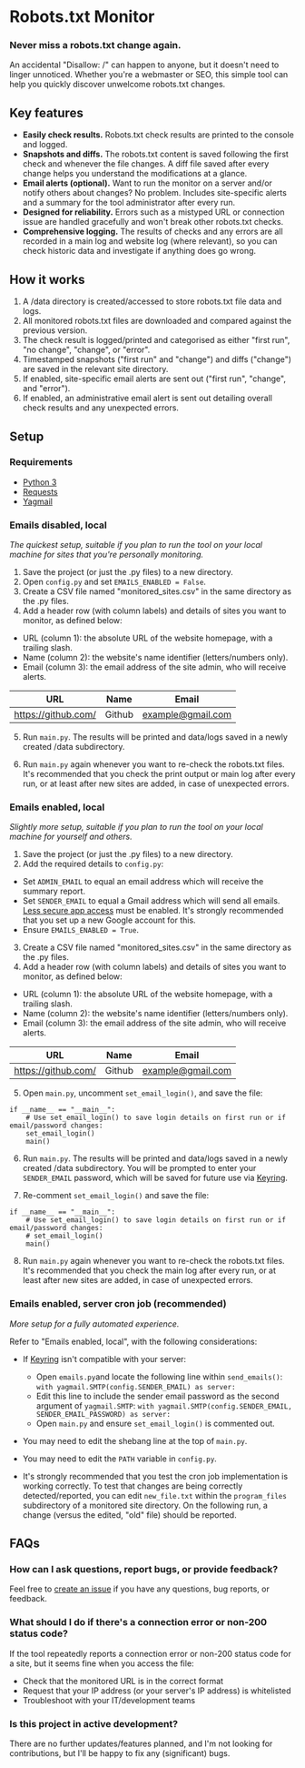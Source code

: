 # Robots.txt Monitor
### Never miss a robots.txt change again.
An accidental "Disallow: /" can happen to anyone, but it doesn't need to linger unnoticed.
Whether you're a webmaster or SEO, this simple tool can help you quickly discover unwelcome robots.txt changes.

## Key features
- **Easily check results.** Robots.txt check results are printed to the console and logged.
- **Snapshots and diffs.** The robots.txt content is saved following the first check and whenever the file changes. A diff file saved after every change helps you understand the modifications at a glance. 
- **Email alerts (optional).** Want to run the monitor on a server and/or notify others about changes? No problem. Includes site-specific alerts and a summary for the tool administrator after every run. 
- **Designed for reliability.** Errors such as a mistyped URL or connection issue are handled gracefully and won't break other robots.txt checks.
- **Comprehensive logging.** The results of checks and any errors are all recorded in a main log and website log (where relevant), so you can check historic data and investigate if anything does go wrong.

## How it works
1. A /data directory is created/accessed to store robots.txt file data and logs.
2. All monitored robots.txt files are downloaded and compared against the previous version.
3. The check result is logged/printed and categorised as either "first run", "no change", "change", or "error".
4. Timestamped snapshots ("first run" and "change") and diffs ("change") are saved in the relevant site directory.
5. If enabled, site-specific email alerts are sent out ("first run", "change", and "error").
6. If enabled, an administrative email alert is sent out detailing overall check results and any unexpected errors.


## Setup

### Requirements
- [Python 3](https://www.python.org/downloads/)
- [Requests](https://pypi.org/project/requests/)
- [Yagmail](https://pypi.org/project/yagmail/)

### Emails disabled, local
*The quickest setup, suitable if you plan to run the tool on your local machine for sites that you're personally monitoring.*
1. Save the project (or just the .py files) to a new directory.
2. Open `config.py` and set `EMAILS_ENABLED = False`.
3. Create a CSV file named "monitored_sites.csv" in the same directory as the .py files.
4. Add a header row (with column labels) and details of sites you want to monitor, as defined below:
- URL (column 1): the absolute URL of the website homepage, with a trailing slash.
- Name (column 2): the website's name identifier (letters/numbers only).
- Email (column 3): the email address of the site admin, who will receive alerts.

URL | Name | Email
----|------|-----
https://github.com/ | Github | example@gmail.com

5. Run `main.py`. The results will be printed and data/logs saved in a newly created /data subdirectory. 
   
6. Run `main.py` again whenever you want to re-check the robots.txt files. It's recommended that you check the print output or main log after every run, or at least after new sites are added, in case of unexpected errors.

### Emails enabled, local
*Slightly more setup, suitable if you plan to run the tool on your local machine for yourself and others.*
1. Save the project (or just the .py files) to a new directory.
2. Add the required details to `config.py`:
- Set `ADMIN_EMAIL` to equal an email address which will receive the summary report.
- Set `SENDER_EMAIL` to equal a Gmail address which will send all emails. [Less secure app access](https://support.google.com/accounts/answer/6010255) must be enabled. It's strongly recommended that you set up a new Google account for this. 
- Ensure `EMAILS_ENABLED = True`.
3. Create a CSV file named "monitored_sites.csv" in the same directory as the .py files.
4. Add a header row (with column labels) and details of sites you want to monitor, as defined below:
- URL (column 1): the absolute URL of the website homepage, with a trailing slash.
- Name (column 2): the website's name identifier (letters/numbers only).
- Email (column 3): the email address of the site admin, who will receive alerts.

URL | Name | Email
----|------|-----
https://github.com/ | Github | example@gmail.com

5. Open `main.py`, uncomment `set_email_login()`, and save the file:
```
if __name__ == "__main__":
    # Use set_email_login() to save login details on first run or if email/password changes:
    set_email_login()
    main()
```

6. Run `main.py`. The results will be printed and data/logs saved in a newly created /data subdirectory. You will be prompted to enter your `SENDER_EMAIL` password, which will be saved for future use via [Keyring](https://pypi.org/project/keyring/).
   
7. Re-comment `set_email_login()` and save the file:
```
if __name__ == "__main__":
    # Use set_email_login() to save login details on first run or if email/password changes:
    # set_email_login()
    main()
```

8. Run `main.py` again whenever you want to re-check the robots.txt files. It's recommended that you check the main log after every run, or at least after new sites are added, in case of unexpected errors.

### Emails enabled, server cron job (recommended)
*More setup for a fully automated experience.*

Refer to "Emails enabled, local", with the following considerations:
- If [Keyring](https://pypi.org/project/keyring/) isn't compatible with your server: 
    - Open `emails.py`and locate the following line within `send_emails()`: `with yagmail.SMTP(config.SENDER_EMAIL) as server:`
    - Edit this line to include the sender email password as the second argument of `yagmail.SMTP`: `with yagmail.SMTP(config.SENDER_EMAIL, SENDER_EMAIL_PASSWORD) as server:`
    - Open `main.py` and ensure `set_email_login()` is commented out.
    
- You may need to edit the shebang line at the top of `main.py`.
- You may need to edit the `PATH` variable in `config.py`.
- It's strongly recommended that you test the cron job implementation is working correctly. To test that changes are being correctly detected/reported, you can edit `new_file.txt` within the `program_files` subdirectory of a monitored site directory. On the following run, a change (versus the edited, "old" file) should be reported.


## FAQs

### How can I ask questions, report bugs, or provide feedback?
Feel free to [create an issue](https://docs.github.com/en/github/managing-your-work-on-github/about-issues) if you have any questions, bug reports, or feedback.

### What should I do if there's a connection error or non-200 status code?
If the tool repeatedly reports a connection error or non-200 status code for a site, but it seems fine when you access the file: 
- Check that the monitored URL is in the correct format
- Request that your IP address (or your server's IP address) is whitelisted
- Troubleshoot with your IT/development teams

### Is this project in active development?
There are no further updates/features planned, and I'm not looking for contributions, but I'll be happy to fix any (significant) bugs.
